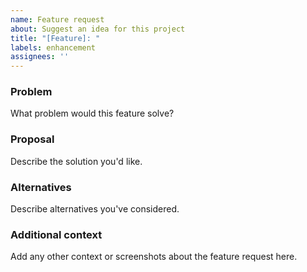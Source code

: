 ```yaml
---
name: Feature request
about: Suggest an idea for this project
title: "[Feature]: "
labels: enhancement
assignees: ''
---
```


### Problem
What problem would this feature solve?

### Proposal
Describe the solution you'd like.

### Alternatives
Describe alternatives you've considered.

### Additional context
Add any other context or screenshots about the feature request here.

